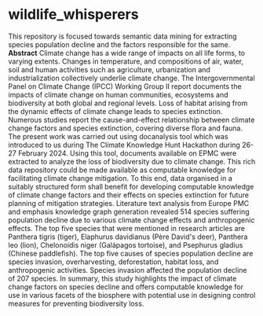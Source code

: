 # wildlife_whisperers
This repository is focused towards semantic data mining for extracting species population decline and the factors responsible for the same.
**Abstract**
Climate change has a wide range of impacts on all life forms, to varying extents. Changes in temperature, and compositions of air, water, soil and human activities such as agriculture, urbanization and industrialization collectively underlie climate change. The Intergovernmental Panel on Climate Change (IPCC) Working Group II report documents the impacts of climate change on human communities, ecosystems and biodiversity at both global and regional levels. Loss of habitat arising from the dynamic effects of climate change leads to species extinction. Numerous studies report the cause-and-effect relationship between climate change factors and species extinction, covering diverse flora and fauna. The present work was carried out using docanalysis tool which was introduced to us during The Climate Knowledge Hunt Hackathon during 26-27 February 2024. Using this tool, documents available on EPMC were extracted to analyze the loss of biodiversity due to climate change. This rich data repository could be made available as computable knowledge for facilitating climate change mitigation. To this end, data organised in a suitably structured form shall benefit for developing computable knowledge of climate change factors and their effects on species extinction for future planning of mitigation strategies. Literature text analysis from Europe PMC and emphasis knowledge graph generation revealed 514 species suffering population decline due to various climate change effects and anthropogenic effects. The top five species that were mentioned in research articles are Panthera tigris (tiger), Elaphurus davidianus (Père David's deer), Panthera leo (lion), Chelonoidis niger (Galápagos tortoise), and Psephurus gladius (Chinese paddlefish). The top five causes of species population decline are species invasion, overharvesting, deforestation, habitat loss, and anthropogenic activities. Species invasion affected the population decline of 207 species. In summary, this study highlights the impact of climate change factors on species decline and offers computable knowledge for use in various facets of the biosphere with potential use in designing control measures for preventing biodiversity loss. 
